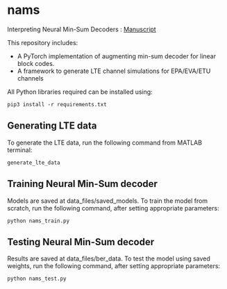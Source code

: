 # nams
Interpreting Neural Min-Sum Decoders : [Manuscript](https://drive.google.com/file/d/1Dn2Nb5ohBhQowof_sSdoMs4E5L9wBnIr/view?usp=share_link)

This repository includes:
- A PyTorch implementation of augmenting min-sum decoder for linear block codes.
- A framework to generate LTE channel simulations for EPA/EVA/ETU channels

All Python libraries required can be installed using:
```
pip3 install -r requirements.txt
```
## Generating LTE data

To generate the LTE data, run the following command from MATLAB terminal:
```
generate_lte_data
```

## Training Neural Min-Sum decoder

Models are saved at data_files/saved_models. To train the model from scratch, run the following command, after setting appropriate parameters:
```
python nams_train.py
```

## Testing Neural Min-Sum decoder

Results are saved at data_files/ber_data. To test the model using saved weights, run the following command, after setting appropriate parameters:
```
python nams_test.py
```


